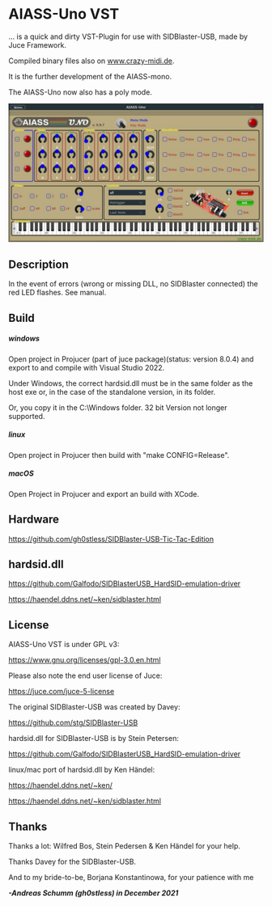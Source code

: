 # AIASS-Uno VST

... is a quick and dirty VST-Plugin for use with SIDBlaster-USB, made by Juce Framework.

Compiled binary files also on www.crazy-midi.de.

It is the further development of the AIASS-mono.

The AIASS-Uno now also has a poly mode.



![](./docs/AIASS-Uno-VST-Preview.jpg)

## Description
In the event of errors (wrong or missing DLL, no SIDBlaster connected) the red LED flashes. See manual.

## Build

##### windows

Open project in Projucer (part of juce package)(status: version 8.0.4) and export to and compile with Visual Studio 2022.

Under Windows, the correct hardsid.dll must be in the same folder as the host exe or, in the case of the standalone version, in its folder.

Or, you copy it in the C:\Windows folder. 32 bit Version not longer supported.

##### linux
Open project in Projucer then build with "make CONFIG=Release".

##### macOS
Open Project in Projucer and export an build with XCode.

## Hardware

https://github.com/gh0stless/SIDBlaster-USB-Tic-Tac-Edition

## hardsid.dll

https://github.com/Galfodo/SIDBlasterUSB_HardSID-emulation-driver

https://haendel.ddns.net/~ken/sidblaster.html

## License

AIASS-Uno VST is under GPL v3:

https://www.gnu.org/licenses/gpl-3.0.en.html

Please also note the end user license of Juce: 

https://juce.com/juce-5-license

The original SIDBlaster-USB was created by Davey:

https://github.com/stg/SIDBlaster-USB

hardsid.dll for SIDBlaster-USB is by Stein Petersen:

https://github.com/Galfodo/SIDBlasterUSB_HardSID-emulation-driver

linux/mac port of hardsid.dll by Ken Händel:

https://haendel.ddns.net/~ken/

https://haendel.ddns.net/~ken/sidblaster.html

## Thanks

Thanks a lot: Wilfred Bos, Stein Pedersen & Ken Händel for your help. 

Thanks Davey for the SIDBlaster-USB.

And to my bride-to-be, Borjana Konstantinowa,  for your patience with me 

***-Andreas Schumm (gh0stless) in December 2021***

